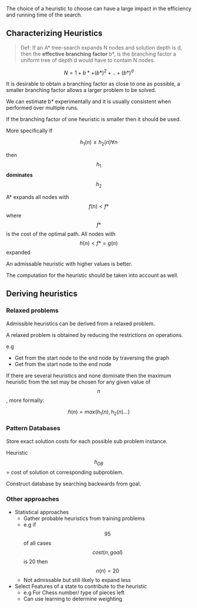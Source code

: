 The choice of a heuristic to choose can have a large impact in the efficiency and running time of the search.

## Characterizing Heuristics

>Def: If an A* tree-search expands N nodes and solution depth is d, then the **effective branching factor** b*, is the branching factor a uniform tree of depth d would have to contain N nodes.

$$
N = 1 + b* + (b*)^2 + .. + (b*)^d 
$$

It is desirable to obtain a branching factor as close to one as possible, a smaller branching factor allows a larger problem to be solved.

We can estimate b* experimentally and it is usually consistent when performed over multiple runs.

If the branching factor of one heuristic is smaller then it should be used.

More specifically if 

$$
h_1(n) \geq h_2(n) \forall n
$$

then $$h_1$$ **dominates** $$h_2$$

A* expands all nodes with $$f(n) <f*$$ where $$f*$$ is the cost of the optimal path.
All nodes with $$h(n)\lt f*=g(n)$$  expanded

An admissable heuristic with higher values is better.

The computation for the heuristic should be taken into account as well.

## Deriving heuristics
### Relaxed problems
Admissible heuristics can be derived from a relaxed problem.

A relaxed problem is obtained by reducing the restrictions on operations.

e.g
* Get from the start node to the end node by traversing the graph
* Get from the start node to the end node

If there are several heuristics and none dominate then the maximum heuristic from the set may be chosen for any given value of $$n$$, more formally:

$$
h(n) = max(h_1(n) , h_2(n) ...)
$$

### Pattern Databases
Store exact solution costs for each possible sub problem instance.

Heuristic $$h_{DB}$$ = cost of solution ot corresponding subproblem.

Construct database by searching backwards from goal.

### Other approaches

* Statistical approaches
  * Gather probable heuristics from training problems
  * e.g if $$95%$$ of all cases $$cost(n,goal)$$ is 20 then $$n(n)=20$$
  * Not admissable but still likely to expand less 
* Select Features of a state to contribute to the heuristic
  * e.g For Chess number/ type of pieces left
  * Can use learning to determine weighting